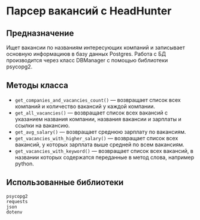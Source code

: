 # Парсер вакансий с HeadHunter

## Предназначение
 Ищет вакансии по названиям интересующих компаний и записывает основную информациюв в базу данных Postgres.
 Работа с БД производится через класс DBManager с помощью библиотеки psycopg2.

## Методы класса
  - `get_companies_and_vacancies_count()` — возвращает список всех компаний и количество вакансий у каждой компании.
  - `get_all_vacancies()` — возвращает список всех вакансий с указанием названия компании, названия вакансии и зарплаты и ссылки на вакансию.
  - `get_avg_salary()` — возвращает среднюю зарплату по вакансиям.
  - `get_vacancies_with_higher_salary()` — возвращает список всех вакансий, у которых зарплата выше средней по всем вакансиям.
  - `get_vacancies_with_keyword()` — возвращает список всех вакансий, в названии которых содержатся переданные в метод слова, например python.

## Использованные библиотеки
```
psycopg2
requests
json 
dotenv
```

